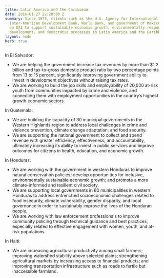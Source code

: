 ```yaml
---
title: Latin America and the Caribbean
date: 2016-01-27 22:20:00 Z
summary: Since 1975, clients such as the U.S. Agency for International Development,
  Inter-American Development Bank, World Bank, and government of Mexico have called
  on DAI to support sustainable economic growth, environmentally responsible agricultural
  development, and democratic processes in Latin America and the Caribbean.
layout: node
hero: true
---
```


In El Salvador:
* We are helping the government increase tax revenues by more than $1.2 billion and tax-to-gross domestic product ratio by two percentage points from 13 to 15 percent, significantly improving government ability to invest in development objectives without raising tax rates.
* We are working to build the job skills and employability of 20,000 at-risk youth from communities impacted by crime and violence, and connecting them with employment opportunities in the country’s highest growth economic sectors.

In Guatemala:
* We are building the capacity of 30 municipal governments in the Western Highlands region to address local challenges in crime and violence prevention, climate change adaptation, and food security.
* We are supporting the national government to collect and spend revenue with greater efficiency, effectiveness, and accountability, ultimately increasing its ability to invest in public services and improve outcomes for citizens in health, education, and economic growth.

In Honduras:
* We are working with the government in western Honduras to improve natural conservation policies; develop opportunities for inclusive, environmentally sustainable economic growth; and promote a more climate-informed and resilient civil society.
* We are supporting local governments in 80 municipalities in western Honduras to address entrenched socioeconomic challenges related to food insecurity, climate vulnerability, gender disparity, and local governance in order to sustainably improve the lives of the Honduran people.
* We are working with law enforcement professionals to improve community policing through technical guidance and best practices, especially related to effective engagement with women, youth, and at-risk populations.

In Haiti:
* We are increasing agricultural productivity among small farmers; improving watershed stability above selected plains; strengthening agricultural markets by increasing access to financial products; and improving transportation infrastructure such as roads to fertile but inaccessible farmland.
